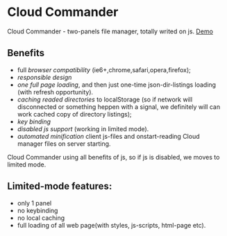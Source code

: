 Cloud Commander
===============

Cloud Commander - two-panels file manager, totally writed on js.
<a href=http://cloudcmd.cloudfoundry.com/ title="Cloud Commander Demo">Demo</a>

Benefits
---------------
- full *browser compatibility* (ie6+,chrome,safari,opera,firefox);
- *responsible design*
- *one full page loading*, and then just one-time json-dir-listings loading
(with refresh opportunity).
- *caching readed directories* to localStorage
(so if network will disconnected or something heppen with a signal, we
definitely will can work cached copy of directory listings);
- *key binding*
- *disabled js support* (working in limited mode).
- *automated minification* client js-files and onstart-reading Cloud manager files on server starting.

Cloud Commander using all benefits of js, so if js is disabled,
we moves to limited mode.

Limited-mode features:
---------------
- only 1 panel
- no keybinding
- no local caching
- full loading of all web page(with styles, js-scripts, html-page etc).